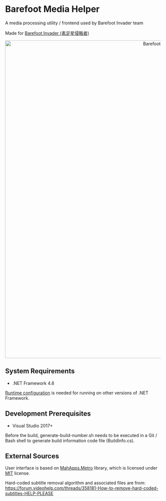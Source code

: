 # Barefoot Media Helper
A media processing utility / frontend used by Barefoot Invader team

Made for [Barefoot Invader (素足星侵略者)](https://space.bilibili.com/259213)

<p align="center">
  <img src="https://github.com/xlfdll/xlfdll.github.io/raw/master/images/projects/BarefootVideoHelper.png"
       alt="Barefoot Video Helper" width="1024">
</p>

## System Requirements
* .NET Framework 4.8

[Runtime configuration](https://docs.microsoft.com/en-us/dotnet/framework/migration-guide/how-to-configure-an-app-to-support-net-framework-4-or-4-5) is needed for running on other versions of .NET Framework.

## Development Prerequisites
* Visual Studio 2017+

Before the build, generate-build-number.sh needs to be executed in a Git / Bash shell to generate build information code file (BuildInfo.cs).

## External Sources
User interface is based on [MahApps.Metro](https://github.com/MahApps/MahApps.Metro) library, which is licensed under [MIT](https://github.com/MahApps/MahApps.Metro/blob/develop/LICENSE) license.

Hard-coded subtitle removal algorithm and associated files are from:
https://forum.videohelp.com/threads/358181-How-to-remove-hard-coded-subtitles-HELP-PLEASE
